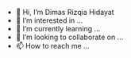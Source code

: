 - 👋 Hi, I’m Dimas Rizqia Hidayat
- 👀 I’m interested in ...
- 🌱 I’m currently learning ...
- 💞️ I’m looking to collaborate on ...
- 📫 How to reach me ...

<!---
dimaswae/dimaswae is a ✨ special ✨ repository because its `README.md` (this file) appears on your GitHub profile.
You can click the Preview link to take a look at your changes.
--->
